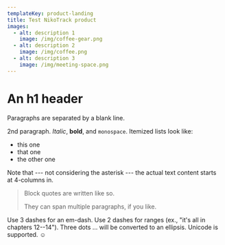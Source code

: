 ```yaml
---
templateKey: product-landing
title: Test NikoTrack product
images:
  - alt: description 1
    image: /img/coffee-gear.png
  - alt: description 2
    image: /img/coffee.png
  - alt: description 3
    image: /img/meeting-space.png
---
```

# An h1 header

Paragraphs are separated by a blank line.

2nd paragraph. *Italic*, **bold**, and `monospace`. Itemized lists
look like:

  * this one
  * that one
  * the other one

Note that --- not considering the asterisk --- the actual text
content starts at 4-columns in.

> Block quotes are
> written like so.
>
> They can span multiple paragraphs,
> if you like.

Use 3 dashes for an em-dash. Use 2 dashes for ranges (ex., "it's all
in chapters 12--14"). Three dots ... will be converted to an ellipsis.
Unicode is supported. ☺

